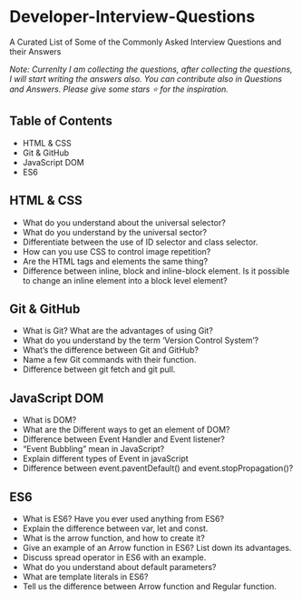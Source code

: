 # Developer-Interview-Questions
A Curated List of Some of the Commonly Asked Interview Questions and their Answers

<i>Note: Currenlty I am collecting the questions, after collecting the questions, I will start writing the answers also. You can contribute also in Questions and Answers. Please give some stars :star: for the inspiration.</i>

## Table of Contents
- HTML & CSS
- Git & GitHub
- JavaScript DOM
- ES6

## HTML & CSS
- What do you understand about the universal selector?
- What do you understand by the universal sector?
- Differentiate between the use of ID selector and class selector.
- How can you use CSS to control image repetition?
- Are the HTML tags and elements the same thing?
- Difference between inline, block and inline-block element. Is it possible to change an inline element into a block level element?


## Git & GitHub
- What is Git? What are the advantages of using Git?
- What do you understand by the term ‘Version Control System’?
- What’s the difference between Git and GitHub?
- Name a few Git commands with their function.
- Difference between git fetch and git pull.

  
## JavaScript DOM
- What is DOM?
- What are the Different ways to get an element of DOM?
- Difference between Event Handler and Event listener?
- “Event Bubbling” mean in JavaScript?
- Explain different types of Event in javaScript
- Difference between event.paventDefault() and event.stopPropagation()?

## ES6
- What is ES6? Have you ever used anything from ES6? 
- Explain the difference between var, let and const.
- What is the arrow function, and how to create it?
- Give an example of an Arrow function in ES6? List down its advantages. 
- Discuss spread operator in ES6 with an example. 
- What do you understand about default parameters?
- What are template literals in ES6?
- Tell us the difference between Arrow function and Regular function.





